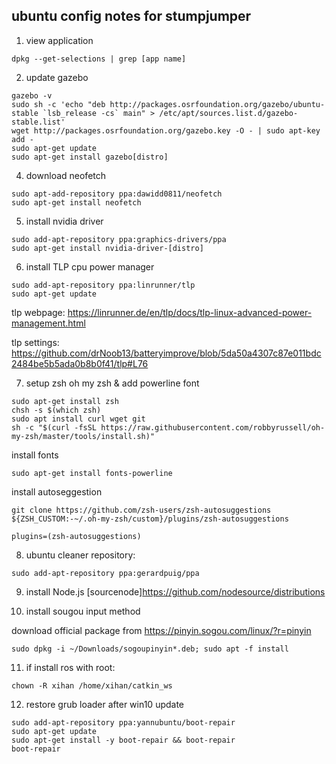 ## ubuntu config notes for stumpjumper

1.  view application 

``` shell
dpkg --get-selections | grep [app name]
```

2. update gazebo

``` shell
gazebo -v 
sudo sh -c 'echo "deb http://packages.osrfoundation.org/gazebo/ubuntu-stable `lsb_release -cs` main" > /etc/apt/sources.list.d/gazebo-stable.list'
wget http://packages.osrfoundation.org/gazebo.key -O - | sudo apt-key add -
sudo apt-get update
sudo apt-get install gazebo[distro]
```

4. download neofetch
``` shell
sudo apt-add-repository ppa:dawidd0811/neofetch
sudo apt-get install neofetch
```

5. install nvidia driver
``` shell
sudo add-apt-repository ppa:graphics-drivers/ppa
sudo apt-get install nvidia-driver-[distro]
```

6. install TLP cpu power manager
``` shell
sudo add-apt-repository ppa:linrunner/tlp
sudo apt-get update
```
tlp webpage:
https://linrunner.de/en/tlp/docs/tlp-linux-advanced-power-management.html

tlp settings:
https://github.com/drNoob13/batteryimprove/blob/5da50a4307c87e011bdc2484be5b5ada0b8b0f41/tlp#L76

7. setup zsh oh my zsh & add powerline font
``` shell
sudo apt-get install zsh
chsh -s $(which zsh)
sudo apt install curl wget git
sh -c "$(curl -fsSL https://raw.githubusercontent.com/robbyrussell/oh-my-zsh/master/tools/install.sh)"
```
install fonts
``` shell
sudo apt-get install fonts-powerline
```
install autoseggestion
``` shell
git clone https://github.com/zsh-users/zsh-autosuggestions ${ZSH_CUSTOM:-~/.oh-my-zsh/custom}/plugins/zsh-autosuggestions

plugins=(zsh-autosuggestions)
```

8. ubuntu cleaner repository:
``` shell
sudo add-apt-repository ppa:gerardpuig/ppa
```

9. install Node.js
[sourcenode]https://github.com/nodesource/distributions


10. install sougou input method

download official package from https://pinyin.sogou.com/linux/?r=pinyin
``` shell
sudo dpkg -i ~/Downloads/sogoupinyin*.deb; sudo apt -f install
```

11. if install ros with root:
``` shell
chown -R xihan /home/xihan/catkin_ws
```

12. restore grub loader after win10 update
```
sudo add-apt-repository ppa:yannubuntu/boot-repair
sudo apt-get update
sudo apt-get install -y boot-repair && boot-repair
boot-repair
```

